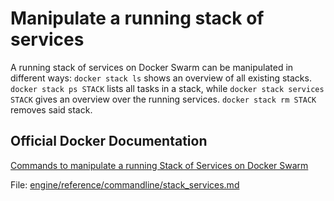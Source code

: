 # Manipulate a running stack of services

A running stack of services on Docker Swarm can be manipulated in different ways: `docker stack ls` shows an overview of all existing stacks. `docker stack ps STACK` lists all tasks in a stack, while `docker stack services STACK` gives an overview over the running services. `docker stack rm STACK` removes said stack.

## Official Docker Documentation
[Commands to manipulate a running Stack of Services on Docker Swarm](https://docs.docker.com/engine/reference/commandline/stack_services/#related-commands)

File: [engine/reference/commandline/stack_services.md](https://docs.docker.com/engine/reference/commandline/stack_services/)

